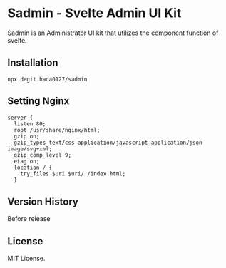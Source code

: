 # Sadmin - Svelte Admin UI Kit
Sadmin is an Administrator UI kit that utilizes the component function of svelte.

## Installation
```
npx degit hada0127/sadmin
```
## Setting Nginx
```
server {
  listen 80;
  root /usr/share/nginx/html;
  gzip on;
  gzip_types text/css application/javascript application/json image/svg+xml;
  gzip_comp_level 9;
  etag on;
  location / {
    try_files $uri $uri/ /index.html;
  }
```
## Version History
Before release   

## License
MIT License.
